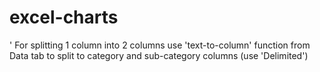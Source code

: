 # excel-charts


' For splitting 1 column into 2 columns
    use 'text-to-column' function from Data tab to split to category and sub-category columns  (use 'Delimited')
    
